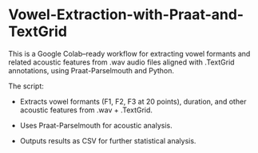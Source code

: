 # Vowel-Extraction-with-Praat-and-TextGrid
This is a Google Colab–ready workflow for extracting vowel formants and related acoustic features from .wav audio files aligned with .TextGrid annotations, using Praat-Parselmouth and Python.

The script:
- Extracts vowel formants (F1, F2, F3 at 20 points), duration, and other acoustic features from .wav + .TextGrid.

- Uses Praat-Parselmouth for acoustic analysis.

- Outputs results as CSV for further statistical analysis.
